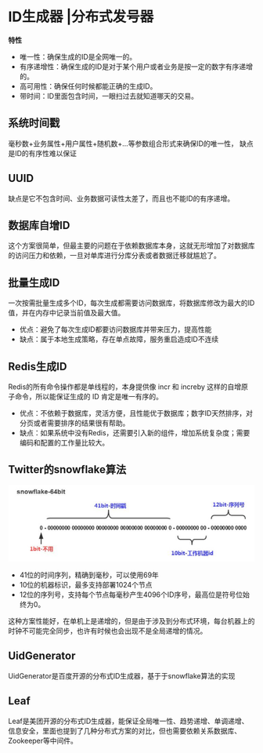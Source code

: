 # ID生成器 |分布式发号器

**特性**

* 唯一性：确保生成的ID是全网唯一的。
* 有序递增性：确保生成的ID是对于某个用户或者业务是按一定的数字有序递增的。
* 高可用性：确保任何时候都能正确的生成ID。
* 带时间：ID里面包含时间，一眼扫过去就知道哪天的交易。

## 系统时间戳

毫秒数+业务属性+用户属性+随机数+...等参数组合形式来确保ID的唯一性， 缺点是ID的有序性难以保证

## UUID

缺点是它不包含时间、业务数据可读性太差了，而且也不能ID的有序递增。

## 数据库自增ID

这个方案很简单，但最主要的问题在于依赖数据库本身，这就无形增加了对数据库的访问压力和依赖，一旦对单库进行分库分表或者数据迁移就尴尬了。

## 批量生成ID

一次按需批量生成多个ID，每次生成都需要访问数据库，将数据库修改为最大的ID值，并在内存中记录当前值及最大值。

* 优点：避免了每次生成ID都要访问数据库并带来压力，提高性能
* 缺点：属于本地生成策略，存在单点故障，服务重启造成ID不连续

##  Redis生成ID

Redis的所有命令操作都是单线程的，本身提供像 incr 和 increby 这样的自增原子命令，所以能保证生成的 ID 肯定是唯一有序的。

* 优点：不依赖于数据库，灵活方便，且性能优于数据库；数字ID天然排序，对分页或者需要排序的结果很有帮助。
* 缺点：如果系统中没有Redis，还需要引入新的组件，增加系统复杂度；需要编码和配置的工作量比较大。

## Twitter的snowflake算法

![v2-ebae02708fffe6e24fbb3780e0ffab96_hd](../assets/VJxvP5l.jpg)

* 41位的时间序列，精确到毫秒，可以使用69年
* 10位的机器标识，最多支持部署1024个节点
* 12位的序列号，支持每个节点每毫秒产生4096个ID序号，最高位是符号位始终为0。

这种方案性能好，在单机上是递增的，但是由于涉及到分布式环境，每台机器上的时钟不可能完全同步，也许有时候也会出现不是全局递增的情况。

## UidGenerator

UidGenerator是百度开源的分布式ID生成器，基于于snowflake算法的实现

## Leaf

Leaf是美团开源的分布式ID生成器，能保证全局唯一性、趋势递增、单调递增、信息安全，里面也提到了几种分布式方案的对比，但也需要依赖关系数据库、Zookeeper等中间件。